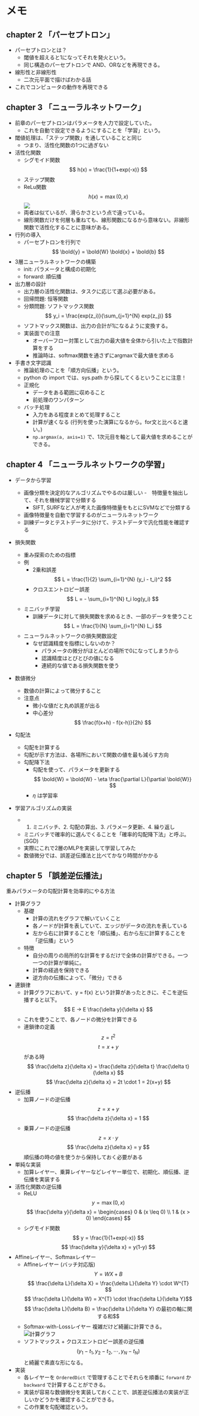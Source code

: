 <script type="text/javascript" async src="https://cdnjs.cloudflare.com/ajax/libs/mathjax/3.2.2/es5/tex-mml-chtml.min.js">
</script>
<script type="text/x-mathjax-config">
 MathJax.Hub.Config({
 tex2jax: {
 inlineMath: [['$', '$'] ],
 displayMath: [ ['$$','$$'], ["\\[","\\]"] ]
 }
 });
</script>

# メモ
## chapter 2 「パーセプトロン」
- パーセプトロンとは？
    - 閾値を超えると1になってそれを発火という。
    - 同じ構造のパーセプトロンで AND、ORなどを再現できる。
- 線形性と非線形性
    - 二次元平面で描けばわかる話
- これでコンピュータの動作を再現できる
## chapter 3 「ニューラルネットワーク」
- 前章のパーセプトロンはパラメータを人力で設定していた。
    - これを自動で設定できるようにすることを「学習」という。
- 閾値処理は、「ステップ関数」を通していることと同じ
    - つまり、活性化関数の1つに過ぎない
- 活性化関数
    - シグモイド関数
    $$ h(x) = \frac{1}{1+exp(-x)} $$
    - ステップ関数
    - ReLu関数
    $$ h(x) = \max(0, x) $$
    ![](./ch03/activation_function.png)
    - 両者は似ているが、滑らかさという点で違っている。
    - 線形関数だけを何層も重ねても、線形関数になるから意味ない。非線形関数で活性化することに意味がある。
- 行列の導入
    - パーセプトロンを行列で
    $$ \bold{y} = \bold{W} \bold{x} + \bold{b} $$
- 3層ニューラルネットワークの構築
    - init: パラメータと構成の初期化
    - forward: 順伝播
- 出力層の設計
    - 出力層の活性化関数は、タスクに応じて選ぶ必要がある。
    - 回帰問題: 恒等関数
    - 分類問題: ソフトマックス関数
    $$ y_i = \frac{exp(z_i)}{\sum_{j=1}^{N} exp(z_j)} $$
    - ソフトマックス関数は、出力の合計が1になるように変換する。
    - 実装面での注意
        - オーバーフロー対策として出力の最大値を全体から引いた上で指数計算をする
        - 推論時は、softmax関数を通さずにargmaxで最大値を求める
- 手書き文字認識
    - 推論処理のことを「順方向伝播」という。
    - python の import では、sys.path から探してくるということに注意！
    - 正規化
        - データをある範囲に収めること
        - 前処理のワンパターン
    - バッチ処理
        - 入力をある程度まとめて処理すること
        - 計算が速くなる (行列を使った演算になるから。for文と比べると速い。)
        - ```np.argmax(a, axis=1)``` で、1次元目を軸として最大値を求めることができる。

## chapter 4 「ニューラルネットワークの学習」
- データから学習
    - 画像分類を決定的なアルゴリズムでやるのは厳しい
    -　特徴量を抽出して、それを機械学習で分類する
        - SIFT, SURFなど人が考えた画像特徴量をもとにSVMなどで分類する
    - 画像特徴量を自動で学習するのがニューラルネットワーク
    - 訓練データとテストデータに分けて、テストデータで汎化性能を確認する
- 損失関数
    - 重み探索のための指標
    - 例
        - 2乗和誤差
        $$ L = \frac{1}{2} \sum_{i=1}^{N} (y_i - t_i)^2 $$
        - クロスエントロピー誤差
        $$ L = - \sum_{i=1}^{N} t_i log(y_i) $$
    - ミニバッチ学習
        - 訓練データに対して損失関数を求めるとき、一部のデータを使うこと
        $$ L = \frac{1}{N} \sum_{i=1}^{N} L_i $$
    - ニューラルネットワークの損失関数設定
        - なぜ認識精度を指標にしないのか？
            - パラメータの微分がほとんどの場所で0になってしまうから
            - 認識精度はとびとびの値になる
            - 連続的な値である損失関数を使う
- 数値微分
    - 数値の計算によって微分すること
    - 注意点
        - 微小な値だと丸め誤差が出る
        - 中心差分
        $$ \frac{f(x+h) - f(x-h)}{2h} $$

- 勾配法
    - 勾配を計算する
    - 勾配が示す方法は、各場所において関数の値を最も減らす方向
    - 勾配降下法
        - 勾配を使って、パラメータを更新する
        $$ \bold{W} = \bold{W} - \eta \frac{\partial L}{\partial \bold{W}} $$
        - $\eta$ は学習率

- 学習アルゴリズムの実装
    - 1. ミニバッチ、2. 勾配の算出、3. パラメータ更新、4. 繰り返し
    - ミニバッチで確率的に選んでくることを「確率的勾配降下法」と呼ぶ。(SGD)
    - 実際にこれで2層のMLPを実装して学習してみた
    - 数値微分では、誤差逆伝播法と比べてかなり時間がかかる

## chapter 5 「誤差逆伝播法」
重みパラメータの勾配計算を効率的にやる方法
- 計算グラフ
    - 基礎
        - 計算の流れをグラフで解いていくこと
        - 各ノードが計算を表していて、エッジがデータの流れを表している
        - 左から右に計算することを「順伝播」、右から左に計算することを「逆伝播」という
    - 特徴
        - 自分の周りの局所的な計算をするだけで全体の計算ができる。一つ一つの計算が単純に。
        - 計算の経過を保持できる
        - 逆方向の伝播によって、「微分」できる
- 連鎖律
    - 計算グラフにおいて、y = f(x) という計算があったときに、そこを逆伝播すると以下。
    $$ E -> E \frac{\delta y}{\delta x} $$
    - これを使うことで、各ノードの微分を計算できる
    - 連鎖律の定義
    $$ z = t^{2} $$
    $$ t = x + y $$
    がある時
    $$ \frac{\delta z}{\delta x} = \frac{\delta z}{\delta t} \frac{\delta t}{\delta x} $$
    $$ \frac{\delta z}{\delta x} = 2t \cdot 1 = 2(x+y) $$
- 逆伝播
    - 加算ノードの逆伝播
    $$ z = x + y $$
    $$ \frac{\delta z}{\delta x} = 1 $$
    - 乗算ノードの逆伝播
    $$ z = x \cdot y $$
    $$ \frac{\delta z}{\delta x} = y $$
    順伝播の時の値を使うから保持しておく必要がある
- 単純な実装
    - 加算レイヤー、乗算レイヤーなどレイヤー単位で、初期化、順伝播、逆伝播を実装する
- 活性化関数の逆伝播
    - ReLU
    $$ y = \max(0, x) $$
    $$ \frac{\delta y}{\delta x} = \begin{cases}
    0 & (x \leq 0) \\
    1 & (x > 0)
    \end{cases} $$
    - シグモイド関数
    $$ y = \frac{1}{1+exp(-x)} $$
    $$ \frac{\delta y}{\delta x} = y(1-y) $$
- Affineレイヤー、Softmaxレイヤー
    - Affineレイヤー (バッチ対応版)
    $$ Y = WX + B$$
    $$ \frac{\delta L}{\delta X} = \frac{\delta L}{\delta Y} \cdot W^{T} $$
    $$ \frac{\delta L}{\delta W} = X^{T} \cdot \frac{\delta L}{\delta Y}$$
    $$ \frac{\delta L}{\delta B} = \frac{\delta L}{\delta Y} の最初の軸に関する和$$
    - Softmax-with-Lossレイヤー
    複雑だけど綺麗に計算できる。
    ![計算グラフ](./IMG_0791.jpg)
    - ソフトマックス + クロスエントロピー誤差の逆伝播
    $$(y_{1} - t_{1}, y_{2} - t_{2}, \cdots, y_{N} - t_{N})$$
    と綺麗で素直な形になる。
- 実装
    - 各レイヤーを `OrderedDict` で管理することでそれらを順番に `forward` か `backward` で計算することができる。
    - 実装が容易な数値微分を実装しておくことで、誤差逆伝播法の実装が正しいかどうかを確認することができる。
    - この作業を勾配確認という。

